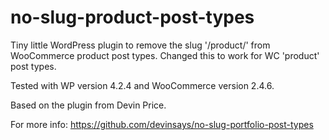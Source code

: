 # no-slug-product-post-types

Tiny little WordPress plugin to remove the slug '/product/' from WooCommerce product post types. Changed this to work for WC 'product' post types.

Tested with WP version 4.2.4 and WooCommerce version 2.4.6.

Based on the plugin from Devin Price.

For more info:
https://github.com/devinsays/no-slug-portfolio-post-types